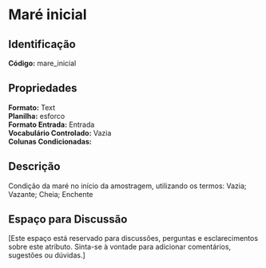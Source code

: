 # Maré inicial

## Identificação
**Código:** mare_inicial

## Propriedades
**Formato:** Text  
**Planilha:** esforco  
**Formato Entrada:** Entrada  
**Vocabulário Controlado:** Vazia  
**Colunas Condicionadas:**   

## Descrição
Condição da maré no início da amostragem, utilizando os termos: Vazia; Vazante; Cheia; Enchente

## Espaço para Discussão
[Este espaço está reservado para discussões, perguntas e esclarecimentos sobre este atributo. Sinta-se à vontade para adicionar comentários, sugestões ou dúvidas.]
